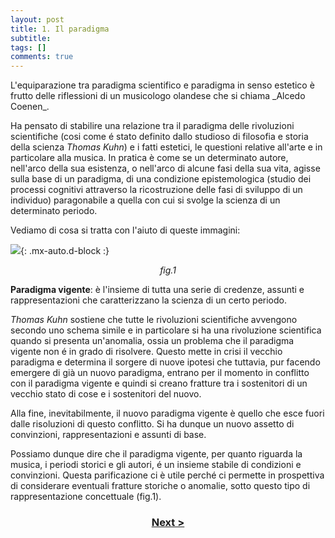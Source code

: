 ```yaml
---
layout: post
title: 1. Il paradigma
subtitle:
tags: []
comments: true
---
```


<div class="alleft">
L'equiparazione tra paradigma scientifico e paradigma in senso estetico è frutto delle riflessioni di un musicologo olandese che si chiama _Alcedo Coenen_.

Ha pensato di stabilire una relazione tra il paradigma delle rivoluzioni scientifiche (cosi come é stato definito dallo studioso di filosofia e storia della scienza _Thomas Kuhn_) e i fatti estetici, le questioni relative all'arte e in particolare alla musica. In pratica è come se un determinato autore, nell'arco della sua esistenza, o nell'arco di alcune fasi della sua vita, agisse sulla base di un paradigma, di una condizione epistemologica (studio dei processi cognitivi attraverso la ricostruzione delle fasi di sviluppo di un individuo) paragonabile a quella con cui si svolge la scienza di un determinato periodo.


Vediamo di cosa si tratta con l'aiuto di queste immagini:
</div>

![](https://velitch.github.io/velitch/assets/img/learn/il_paradigma_di_stockhausen/fig1.png){: .mx-auto.d-block :}
<p style="text-align:center"><i>fig.1</i></p>

**Paradigma vigente**: è l'insieme di tutta una serie di credenze, assunti e rappresentazioni che caratterizzano la scienza di un certo periodo.


_Thomas Kuhn_ sostiene che tutte le rivoluzioni scientifiche avvengono secondo uno schema simile e in particolare si ha una rivoluzione scientifica quando si presenta un'anomalia, ossia un problema che il paradigma vigente non é in grado di risolvere. Questo mette in crisi il vecchio paradigma e determina il sorgere di nuove ipotesi che tuttavia, pur facendo emergere di già un nuovo paradigma, entrano per il momento in conflitto con il paradigma vigente e quindi si creano fratture tra i sostenitori di un vecchio stato di cose e i sostenitori del nuovo.

Alla fine, inevitabilmente, il nuovo paradigma vigente è quello che esce fuori dalle risoluzioni di questo conflitto. Si ha dunque un nuovo assetto di convinzioni, rappresentazioni e assunti di base.

Possiamo dunque dire che il paradigma vigente, per quanto riguarda la musica, i periodi storici e gli autori, é un insieme stabile di condizioni e convinzioni. Questa parificazione ci è utile perché ci permette in prospettiva di considerare eventuali fratture storiche o anomalie, sotto questo tipo di rappresentazione concettuale (fig.1).


<h3 style="text-align:center">
<a href="https://velitch.github.io/velitch/2021-11-02-02_00_il_concetto_di_pregiudizio/">Next ></a></h3>
